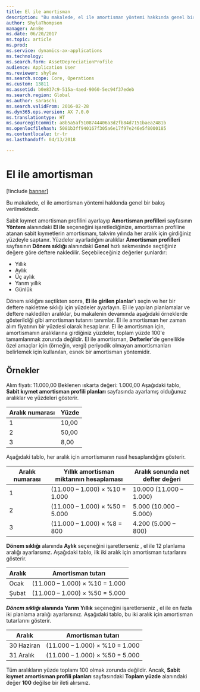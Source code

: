 ```yaml
---
title: El ile amortisman
description: "Bu makalede, el ile amortisman yöntemi hakkında genel bir bakış verilmektedir."
author: ShylaThompson
manager: AnnBe
ms.date: 06/20/2017
ms.topic: article
ms.prod: 
ms.service: dynamics-ax-applications
ms.technology: 
ms.search.form: AssetDepreciationProfile
audience: Application User
ms.reviewer: shylaw
ms.search.scope: Core, Operations
ms.custom: 13811
ms.assetid: b0e837c9-515a-4aed-9060-5ec94f37edeb
ms.search.region: Global
ms.author: saraschi
ms.search.validFrom: 2016-02-28
ms.dyn365.ops.version: AX 7.0.0
ms.translationtype: HT
ms.sourcegitcommit: a8b5a5af5108744406a3d2fb84d7151baea2481b
ms.openlocfilehash: 5081b3ff940167f305a6e17f97e246e5f8000185
ms.contentlocale: tr-tr
ms.lasthandoff: 04/13/2018

---
```


# <a name="manual-depreciation"></a>El ile amortisman

[!include [banner](../includes/banner.md)]

Bu makalede, el ile amortisman yöntemi hakkında genel bir bakış verilmektedir.

Sabit kıymet amortisman profilini ayarlayıp **Amortisman profilleri** sayfasının **Yöntem** alanındaki **El ile** seçeneğini işaretlediğinize, amortisman profiline atanan sabit kıymetlerin amortismanı, takvim yılında her aralık için girdiğiniz yüzdeyle saptanır. Yüzdeler ayarladığını aralıklar **Amortisman profilleri** sayfasının **Dönem sıklığı** alanındaki **Genel** hızlı sekmesinde seçtiğiniz değere göre deftere nakledilir. Seçebileceğiniz değerler şunlardır:

-   Yıllık
-   Aylık
-   Üç aylık
-   Yarım yıllık
-   Günlük

Dönem sıklığını seçtikten sonra, **El ile girilen planlar**'ı seçin ve her bir deftere nakletme sıklığı için yüzdeler ayarlayın. El ile yapılan planlamalar ve deftere nakledilen aralıklar, bu makalenin devamında aşağıdaki örneklerde gösterildiği gibi amortisman tutarını tanımlar. El ile amortisman her zaman alım fiyatının bir yüzdesi olarak hesaplanır. El ile amortisman için, amortismanın aralıklarına girdiğiniz yüzdeler, toplam yüzde 100'e tamamlanmak zorunda değildir. El ile amortisman, **Defterler**'de genellikle özel amaçlar için (örneğin, vergi) periyodik olmayan amortismanları belirlemek için kullanılan, esnek bir amortisman yöntemidir.

## <a name="examples"></a>Örnekler
Alım fiyatı: 11.000,00 Beklenen ıskarta değeri: 1.000,00 Aşağıdaki tablo, **Sabit kıymet amortisman profili planları** sayfasında ayarlamış olduğunuz aralıklar ve yüzdeleri gösterir.

| Aralık numarası | Yüzde |
|-----------------|------------|
| 1               | 10,00      |
| 2               | 50,00      |
| 3               | 8,00       |

Aşağıdaki tablo, her aralık için amortismanın nasıl hesaplandığını gösterir.

|  Aralık numarası | Yıllık amortisman miktarının hesaplaması | Aralık sonunda net defter değeri |
|------------------|-----------------------------------------------|-------------------------------------------|
| 1                | (11.000 – 1.000) × %10 = 1.000                | 10.000 (11.000 – 1.000)                   |
| 2                | (11.000 – 1.000) × %50 = 5.000                | 5.000 (10.000 – 5.000)                    |
| 3                | (11.000 – 1.000) × %8 = 800                   | 4.200 (5.000 – 800)                       |

**Dönem sıklığı** alanında **Aylık** seçeneğini işaretlerseniz , el ile 12 planlama aralığı ayarlarsınız. Aşağıdaki tablo, ilk iki aralık için amortisman tutarlarını gösterir.

| Aralık | Amortisman tutarı            |
|----------|--------------------------------|
| Ocak  | (11.000 – 1.000) × %10 = 1.000 |
| Şubat | (11.000 – 1.000) × %50 = 5.000 |

*<strong><em>Dönem sıklığı</em>* alanında </strong> <strong>Yarım Yıllık</strong> seçeneğini işaretlerseniz , el ile en fazla iki planlama aralığı ayarlarsınız. Aşağıdaki tablo, bu iki aralık için amortisman tutarlarını gösterir.

| Aralık    | Amortisman tutarı            |
|-------------|--------------------------------|
| 30 Haziran     | (11.000 – 1.000) × %10 = 1.000 |
| 31 Aralık | (11.000 – 1.000) × %50 = 5.000 |

Tüm aralıkların yüzde toplamı 100 olmak zorunda değildir. Ancak, **Sabit kıymet amortisman profili planları** sayfasındaki **Toplam yüzde** alanındaki değer **100** değilse bir ileti alırsınız.




